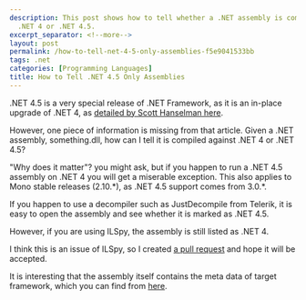 ```yaml
---
description: This post shows how to tell whether a .NET assembly is compiled against
  .NET 4 or .NET 4.5.
excerpt_separator: <!--more-->
layout: post
permalink: /how-to-tell-net-4-5-only-assemblies-f5e9041533bb
tags: .net
categories: [Programming Languages]
title: How to Tell .NET 4.5 Only Assemblies
---
```

.NET 4.5 is a very special release of .NET Framework, as it is an in-place upgrade of .NET 4, as [detailed by Scott Hanselman here](http://www.hanselman.com/blog/NETVersioningAndMultiTargetingNET45IsAnInplaceUpgradeToNET40.aspx).
<!--more-->

However, one piece of information is missing from that article. Given a .NET assembly, something.dll, how can I tell it is compiled against .NET 4 or .NET 4.5?

"Why does it matter"? you might ask, but if you happen to run a .NET 4.5 assembly on .NET 4 you will get a miserable exception. This also applies to Mono stable releases (2.10.\*), as .NET 4.5 support comes from 3.0.\*.

If you happen to use a decompiler such as JustDecompile from Telerik, it is easy to open the assembly and see whether it is marked as .NET 4.5.

However, if you are using ILSpy, the assembly is still listed as .NET 4.

I think this is an issue of ILSpy, so I created [a pull request](https://github.com/icsharpcode/ILSpy/pull/383) and hope it will be accepted.

It is interesting that the assembly itself contains the meta data of target framework, which you can find from [here](https://github.com/icsharpcode/ILSpy/issues/382).
